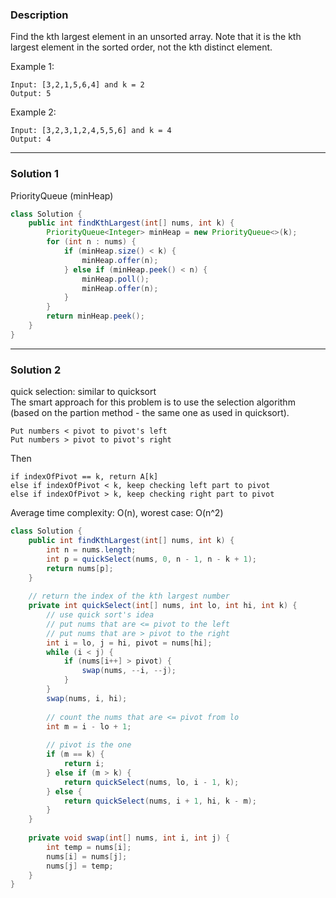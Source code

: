 ### **Description** ###
Find the kth largest element in an unsorted array. Note that it is the kth largest element in the sorted order, not the kth distinct element.

Example 1:
```
Input: [3,2,1,5,6,4] and k = 2
Output: 5
```
Example 2:
```
Input: [3,2,3,1,2,4,5,5,6] and k = 4
Output: 4
```
---
### **Solution 1** ###
PriorityQueue (minHeap)
```java
class Solution {
    public int findKthLargest(int[] nums, int k) {
        PriorityQueue<Integer> minHeap = new PriorityQueue<>(k);
        for (int n : nums) {
            if (minHeap.size() < k) {
                minHeap.offer(n);
            } else if (minHeap.peek() < n) {
                minHeap.poll();
                minHeap.offer(n);
            }
        }
        return minHeap.peek();
    }
}
```

---
### **Solution 2** ###
quick selection: similar to quicksort  
The smart approach for this problem is to use the selection algorithm (based on the partion method - the same one as used in quicksort). 
``` 
Put numbers < pivot to pivot's left
Put numbers > pivot to pivot's right
```
Then
```
if indexOfPivot == k, return A[k]
else if indexOfPivot < k, keep checking left part to pivot
else if indexOfPivot > k, keep checking right part to pivot
```
Average time complexity: O(n), worest case: O(n^2)  

```java
class Solution {
    public int findKthLargest(int[] nums, int k) {
        int n = nums.length;
        int p = quickSelect(nums, 0, n - 1, n - k + 1);
        return nums[p];
    }
    
    // return the index of the kth largest number
    private int quickSelect(int[] nums, int lo, int hi, int k) {
        // use quick sort's idea
        // put nums that are <= pivot to the left
        // put nums that are > pivot to the right
        int i = lo, j = hi, pivot = nums[hi];
        while (i < j) {
            if (nums[i++] > pivot) {
                swap(nums, --i, --j);
            }
        }
        swap(nums, i, hi);
        
        // count the nums that are <= pivot from lo
        int m = i - lo + 1;
        
        // pivot is the one
        if (m == k) {
            return i;
        } else if (m > k) {
            return quickSelect(nums, lo, i - 1, k);
        } else {
            return quickSelect(nums, i + 1, hi, k - m);
        }
    }
    
    private void swap(int[] nums, int i, int j) {
        int temp = nums[i];
        nums[i] = nums[j];
        nums[j] = temp;
    }
}
```